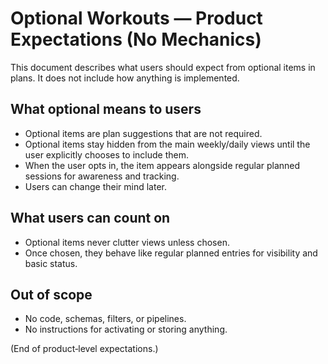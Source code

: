 # Optional Workouts — Product Expectations (No Mechanics)

This document describes what users should expect from optional items in plans. It does not include how anything is implemented.

## What optional means to users
- Optional items are plan suggestions that are not required.
- Optional items stay hidden from the main weekly/daily views until the user explicitly chooses to include them.
- When the user opts in, the item appears alongside regular planned sessions for awareness and tracking.
- Users can change their mind later.

## What users can count on
- Optional items never clutter views unless chosen.
- Once chosen, they behave like regular planned entries for visibility and basic status.

## Out of scope
- No code, schemas, filters, or pipelines.
- No instructions for activating or storing anything.

(End of product‑level expectations.)

